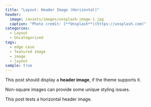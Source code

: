 ```yaml
---
title: "Layout: Header Image (Horizontal)"
header:
  image: /assets/images/unsplash-image-1.jpg
  caption: "Photo credit: [**Unsplash**](https://unsplash.com)"
categories:
  - Layout
  - Uncategorized
tags:
  - edge case
  - featured image
  - image
  - layout
sample: true
---
```


This post should display a **header image**, if the theme supports it.

Non-square images can provide some unique styling issues.

This post tests a horizontal header image.